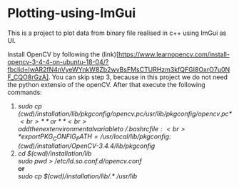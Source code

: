 # Plotting-using-ImGui
This is a project to plot data from binary file realised in c++ using ImGui as UI.

Install OpenCV by following the (link)[https://www.learnopencv.com/install-opencv-3-4-4-on-ubuntu-18-04/?fbclid=IwAR2fN4nVyeWYnkW8Zb2wvBsFMsCTURHzm3kfQFGI8OxrO7u0NF_CQO8rGzA]. You can skip step 3, because in this project we do not need the python extensio of the openCV. After that execute the following commands:

1. *sudo cp $(cwd)/installation/lib/pkgconfig/opencv.pc /usr/lib/pkgconfig/opencv.pc* <br> 
**or** <br> 
add the next environmental variable to ~/.bashrc file: <br>
*export PKG_CONFIG_PATH=/usr/local/lib/pkgconfig:$(cwd)/installation/OpenCV-3.4.4/lib/pkgconfig*
2. *cd $(cwd)/installation/lib* <br>
*sudo pwd > /etc/ld.so.conf.d/opencv.conf*<br>
**or**<br>
*sudo cp $(cwd)/installation/lib/.\* /usr/lib*
